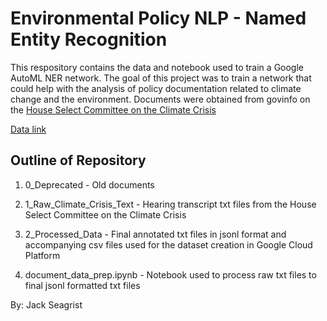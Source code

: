 # Environmental Policy NLP - Named Entity Recognition

This respository contains the data and notebook used to train a Google AutoML NER network. The goal of this project was to train a network that could help with the analysis of policy documentation related to climate change and the environment. Documents were obtained from govinfo on the [House Select Committee on the Climate Crisis](https://climatecrisis.house.gov/)

[Data link](https://www.govinfo.gov/committee/house-climate?path=/browsecommittee/chamber/house/committee/climate/collection/CHRG/congress/116)

## Outline of Repository
1. 0_Deprecated - Old documents

2. 1_Raw_Climate_Crisis_Text - Hearing transcript txt files from the House Select Committee on the Climate Crisis

3. 2_Processed_Data - Final annotated txt files in jsonl format and accompanying csv files used for the dataset creation in Google Cloud Platform

4. document_data_prep.ipynb - Notebook used to process raw txt files to final jsonl formatted txt files

By: Jack Seagrist
